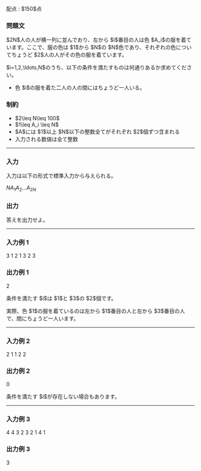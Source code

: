 
<div>

<span>

<span>

<p>
配点 : $150$点
</p>

<div>

<section>

### **問題文**

<p>
$2N$人の人が横一列に並んでおり、左から $i$番目の人は色 $A_i$の服を着ています。ここで、服の色は $1$から $N$の $N$色であり、それぞれの色についてちょうど $2$人の人がその色の服を着ています。
</p>

<p>
$i=1,2,\ldots,N$のうち、以下の条件を満たすものは何通りあるか求めてください。
</p>

<ul>

<li>
色 $i$の服を着た二人の人の間にはちょうど一人いる。
</li>

</ul>

</section>

</div>

<div>

<section>

### **制約**

<ul>

<li>
$2\leq N\leq  100$
</li>

<li>
$1\leq A_i \leq N$
</li>

<li>
$A$には $1$以上 $N$以下の整数全てがそれぞれ $2$個ずつ含まれる
</li>

<li>
入力される数値は全て整数
</li>

</ul>

</section>

</div>

---

<div>

<div>

<section>

### **入力**

<p>
入力は以下の形式で標準入力から与えられる。
</p>

<div>

$N$$A_1$$A_2$$\ldots$$A_{2N}$
</div>

</section>

</div>

<div>

<section>

### **出力**

<p>
答えを出力せよ。
</p>

</section>

</div>

</div>

---

<div>

<section>

### **入力例 1**

<div>

3
1 2 1 3 2 3

</div>

</section>

</div>

<div>

<section>

### **出力例 1**

<div>

2

</div>

<p>
条件を満たす $i$は $1$と $3$の $2$個です。
</p>

<p>
実際、色 $1$の服を着ているのは左から $1$番目の人と左から $3$番目の人で、間にちょうど一人います。
</p>

</section>

</div>

---

<div>

<section>

### **入力例 2**

<div>

2
1 1 2 2

</div>

</section>

</div>

<div>

<section>

### **出力例 2**

<div>

0

</div>

<p>
条件を満たす $i$が存在しない場合もあります。
</p>

</section>

</div>

---

<div>

<section>

### **入力例 3**

<div>

4
4 3 2 3 2 1 4 1

</div>

</section>

</div>

<div>

<section>

### **出力例 3**

<div>

3

</div>

</section>

</div>

</span>

</span>

</div>
